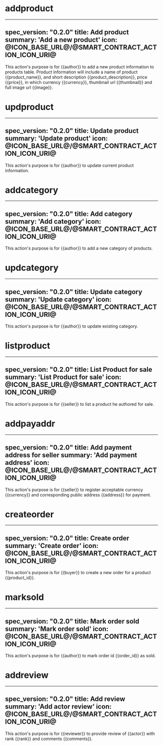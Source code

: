 <h1 class="contract">addproduct</h1>

---
spec_version: "0.2.0"
title: Add product
summary: 'Add a new product'
icon: @ICON_BASE_URL@/@SMART_CONTRACT_ACTION_ICON_URI@
---

This action's purpose is for {{author}} to add a new product information to products table.
Product information will include a name of product {{product_name}}, and short description {{product_description}}, 
price {{price}}, in which currency {{currency}}, thumbnail url {{thumbnail}} and full image url {{image}}.

<h1 class="contract">updproduct</h1>

---
spec_version: "0.2.0"
title: Update product
summary: 'Update product'
icon: @ICON_BASE_URL@/@SMART_CONTRACT_ACTION_ICON_URI@
---

This action's purpose is for {{author}} to update current product information.

<h1 class="contract">addcategory</h1>

---
spec_version: "0.2.0"
title: Add category
summary: 'Add category'
icon: @ICON_BASE_URL@/@SMART_CONTRACT_ACTION_ICON_URI@
---

This action's purpose is for {{author}} to add a new category of products.

<h1 class="contract">updcategory</h1>

---
spec_version: "0.2.0"
title: Update category
summary: 'Update category'
icon: @ICON_BASE_URL@/@SMART_CONTRACT_ACTION_ICON_URI@
---

This action's purpose is for {{author}} to update existing category.

<h1 class="contract">listproduct</h1>

---
spec_version: "0.2.0"
title: List Product for sale
summary: 'List Product for sale'
icon: @ICON_BASE_URL@/@SMART_CONTRACT_ACTION_ICON_URI@
---

This action's purpose is for {{seller}} to list a product he authored for sale. 


<h1 class="contract">addpayaddr</h1>

---
spec_version: "0.2.0"
title: Add payment address for seller
summary: 'Add payment address'
icon: @ICON_BASE_URL@/@SMART_CONTRACT_ACTION_ICON_URI@
---

This action's purpose is for {{seller}} to register acceptable currency {{currency}} 
and corresponding public address {{address}} for payment.

<h1 class="contract">createorder</h1>

---
spec_version: "0.2.0"
title: Create order
summary: 'Create order'
icon: @ICON_BASE_URL@/@SMART_CONTRACT_ACTION_ICON_URI@
---

This action's purpose is for {{buyer}} to create a new order for a product {{product_id}}.

<h1 class="contract">marksold</h1>

---
spec_version: "0.2.0"
title: Mark order sold
summary: 'Mark order sold'
icon: @ICON_BASE_URL@/@SMART_CONTRACT_ACTION_ICON_URI@
---

This action's purpose is for {{author}} to mark order id {{order_id}} as sold.

<h1 class="contract">addreview</h1>

---
spec_version: "0.2.0"
title: Add review
summary: 'Add actor review'
icon: @ICON_BASE_URL@/@SMART_CONTRACT_ACTION_ICON_URI@
---

This action's purpose is for {{reviewer}} to provide review of {{actor}} with rank {{rank}} and comments {{comments}}.
